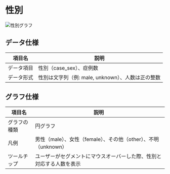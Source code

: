 # 性別

![性別グラフ](../../assets/images/stats_gender.png)

## データ仕様
| 項目名 | 説明 |
| ---- | ---- |
| データ項目 | 性別（case_sex）、症例数 |
| データ形式 | 性別は文字列（例: male, unknown）、人数は正の整数 |

## グラフ仕様
| 項目名 | 説明 |
| ---- | ---- |
| グラフの種類 | 円グラフ |
| 凡例 | 男性（male）、女性（female）、その他（other）、不明（unknown） |
| ツールチップ | ユーザーがセグメントにマウスオーバーした際、性別と対応する人数を表示 |
